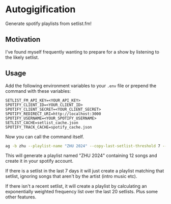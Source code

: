 # Autogigification

Generate spotify playlists from setlist.fm!

## Motivation

I've found myself frequently wanting to prepare for a show by listening to the likely setlist.

## Usage

Add the following environment variables to your `.env` file or prepend the command with these variables:

```env
SETLIST_FM_API_KEY=<YOUR_API_KEY>
SPOTIFY_CLIENT_ID=<YOUR_CLIENT_ID>
SPOTIFY_CLIENT_SECRET=<YOUR_CLIENT_SECRET>
SPOTIFY_REDIRECT_URI=http://localhost:3000
SPOTIFY_USERNAME=<YOUR_SPOTIFY_USERNAME>
SETLIST_CACHE=setlist_cache.json
SPOTIFY_TRACK_CACHE=spotify_cache.json
```

Now you can call the command itself.

```sh
ag -b zhu --playlist-name "ZHU 2024" --copy-last-setlist-threshold 7 --max-setlist-length 12
```

This will generate a playlist named "ZHU 2024" containing 12 songs and create it in your spotify account.

If there is a setlist in the last 7 days it will just create a playlist matching that setlist, ignoring songs that aren't by the artist (intro music etc).

If there isn't a recent setlist, it will create a playlist by calculating an exponentially weighted frequency list over the last 20 setlists.  Plus some other features.
